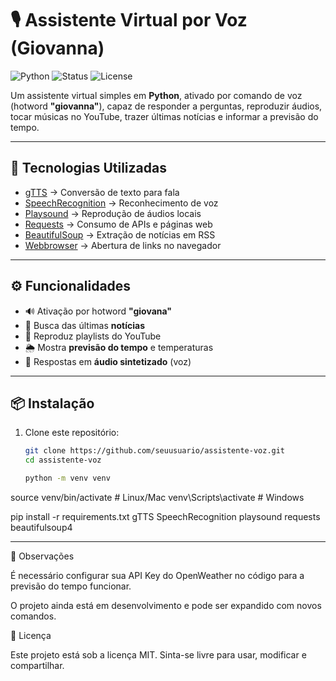 # 🎙️ Assistente Virtual por Voz (Giovanna)

![Python](https://img.shields.io/badge/Python-3.9%2B-blue?logo=python&logoColor=white)
![Status](https://img.shields.io/badge/Status-Em%20Desenvolvimento-yellow)
![License](https://img.shields.io/badge/License-MIT-green)

Um assistente virtual simples em **Python**, ativado por comando de voz (hotword **"giovanna"**), capaz de responder a perguntas, reproduzir áudios, tocar músicas no YouTube, trazer últimas notícias e informar a previsão do tempo.

---

## 🚀 Tecnologias Utilizadas

- [gTTS](https://pypi.org/project/gTTS/) → Conversão de texto para fala  
- [SpeechRecognition](https://pypi.org/project/SpeechRecognition/) → Reconhecimento de voz  
- [Playsound](https://pypi.org/project/playsound/) → Reprodução de áudios locais  
- [Requests](https://pypi.org/project/requests/) → Consumo de APIs e páginas web  
- [BeautifulSoup](https://pypi.org/project/beautifulsoup4/) → Extração de notícias em RSS  
- [Webbrowser](https://docs.python.org/3/library/webbrowser.html) → Abertura de links no navegador  

---

## ⚙️ Funcionalidades

- 🔊 Ativação por hotword **"giovana"**  
- 📰 Busca das últimas **notícias**  
- 🎵 Reproduz playlists do YouTube  
- 🌦️ Mostra **previsão do tempo** e temperaturas  
- 📢 Respostas em **áudio sintetizado** (voz)  

---

## 📦 Instalação

1. Clone este repositório:
   ```bash
   git clone https://github.com/seuusuario/assistente-voz.git
   cd assistente-voz

   python -m venv venv
source venv/bin/activate   # Linux/Mac
venv\Scripts\activate      # Windows


pip install -r requirements.txt
gTTS
SpeechRecognition
playsound
requests
beautifulsoup4


---

📌 Observações

É necessário configurar sua API Key do OpenWeather no código para a previsão do tempo funcionar.

O projeto ainda está em desenvolvimento e pode ser expandido com novos comandos.

📜 Licença

Este projeto está sob a licença MIT.
Sinta-se livre para usar, modificar e compartilhar.
